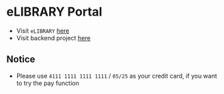 # eLIBRARY Portal

- Visit `eLIBRARY` [here](https://elibrary-portal.herokuapp.com/)
- Visit backend project [here](https://github.com/johnny-butter/elibrary-api)

## Notice

- Please use `4111 1111 1111 1111` / `05/25` as your credit card, if you want to try the pay function
